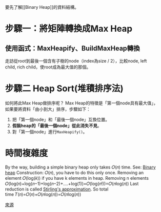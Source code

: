 要先了解[[Binary Heap]]的資料結構。

# 步驟一：將矩陣轉換成Max Heap

## 使用函式：MaxHeapify、BuildMaxHeap轉換
走訪從root到最後一個含有子樹的node（index為size / 2），比較node, left child, rich child，使root成為最大值的那個。

# 步驟二  Heap Sort(堆積排序法)

如何將此Max Heap做排序呢？
Max Heap的特徵是「第一個node具有最大值」，如果要將資料「由小到大」排序，步驟如下：

1.  把「第一個node」和「最後一個node」互換位置。
2.  **假裝heap的「最後一個node」從此消失不見**。
3.  對「第一個node」進行`MaxHeapify()`。


# 時間複雜度
By the way, building a simple binary heap only takes 𝑂(𝑛) time. See: [Binary heap](http://en.wikipedia.org/wiki/Binary_heap#Building_a_heap "en.wikipedia.org")
Construction: 𝑂(𝑛), you have to do this only once.
Removing an element 𝑂(log(𝑘)) if you have k elements in heap.
Removing n elements
𝑂(log(𝑛)+log(𝑛−1)+log(𝑛−2)+....+log(1))=𝑂(log(𝑛!))=𝑂(𝑛log(𝑛))
Last reduction is called [Stirling's approximation](https://en.wikipedia.org/wiki/Stirling%27s_approximation "en.wikipedia.org").
So total time 𝑇(𝑛)=𝑂(𝑛)+𝑂(𝑛log(𝑛))=𝑂(𝑛log(𝑛))

[來源](https://www.quora.com/How-does-Heapsort-take-O-nlogn-time)
